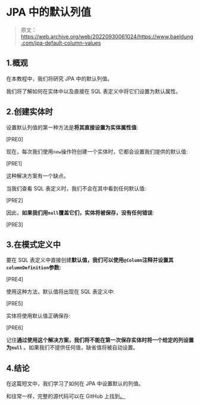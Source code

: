 # JPA 中的默认列值

> 原文：<https://web.archive.org/web/20220930061024/https://www.baeldung.com/jpa-default-column-values>

## 1.概观

在本教程中，我们将研究 JPA 中的默认列值。

我们将了解如何在实体中以及直接在 SQL 表定义中将它们设置为默认属性。

## 2.创建实体时

设置默认列值的第一种方法是**将其直接设置为实体属性值**:

[PRE0]

现在，每次我们使用`new`操作符创建一个实体时，它都会设置我们提供的默认值:

[PRE1]

这种解决方案有一个缺点。

当我们查看 SQL 表定义时，我们不会在其中看到任何默认值:

[PRE2]

因此，**如果我们用`null`覆盖它们，实体将被保存，没有任何错误**:

[PRE3]

## 3.在模式定义中

要在 SQL 表定义中直接创建**默认值，我们可以使用`@Column`注释并设置其`columnDefinition`参数:**

[PRE4]

使用这种方法，默认值将出现在 SQL 表定义中:

[PRE5]

实体将使用默认值正确保存:

[PRE6]

记住**通过使用这个解决方案，我们将不能在第一次保存实体时将一个给定的列设置为`null`** 。如果我们不提供任何值，缺省值将被自动设置。

## 4.结论

在这篇短文中，我们学习了如何在 JPA 中设置默认的列值。

和往常一样，完整的源代码可以在 GitHub 上找到[。](https://web.archive.org/web/20221128043948/https://github.com/eugenp/tutorials/tree/master/persistence-modules/java-jpa-2)